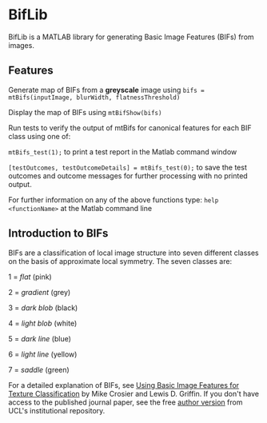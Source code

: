 # BifLib
BifLib is a MATLAB library for generating Basic Image Features (BIFs) from images.

## Features
Generate map of BIFs from a **greyscale** image using `bifs = mtBifs(inputImage, blurWidth, flatnessThreshold)`

Display the map of BIFs using `mtBifShow(bifs)`

Run tests to verify the output of mtBifs for canonical features for each BIF class using one of:

`mtBifs_test(1);` to print a test report in the Matlab command window

`[testOutcomes, testOutcomeDetails] = mtBifs_test(0);` to save the test outcomes 
and outcome messages for further processing with no printed output.


For further information on any of the above functions type: `help <functionName>` at the Matlab command line

## Introduction to BIFs
BIFs are a classification of local image structure into seven different classes on the basis of approximate local symmetry. 
The seven classes are:

1 = _flat_ (pink)

2 = _gradient_ (grey)

3 = _dark blob_ (black)

4 = _light blob_ (white)

5 = _dark line_ (blue)

6 = _light line_ (yellow)

7 = _saddle_ (green)

For a detailed explanation of BIFs, see [Using Basic Image Features for Texture Classification](http://dx.doi.org/10.1007/s11263-009-0315-0) 
by Mike Crosier and Lewis D. Griffin. If you don't have access to the published journal paper, see the free 
[author version](http://discovery.ucl.ac.uk/74308/) from UCL's institutional repository.